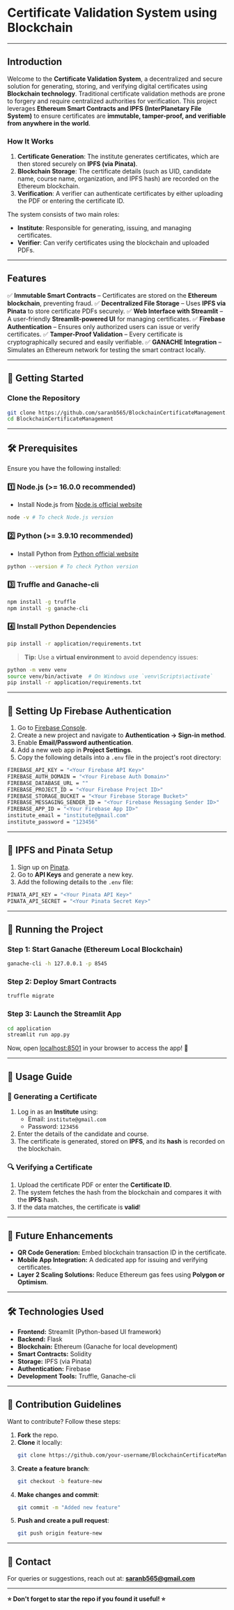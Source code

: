 # Certificate Validation System using Blockchain

---

## Introduction

Welcome to the **Certificate Validation System**, a decentralized and secure solution for generating, storing, and verifying digital certificates using **Blockchain technology**. Traditional certificate validation methods are prone to forgery and require centralized authorities for verification. This project leverages **Ethereum Smart Contracts and IPFS (InterPlanetary File System)** to ensure certificates are **immutable, tamper-proof, and verifiable from anywhere in the world**.

### **How It Works**
1. **Certificate Generation**: The institute generates certificates, which are then stored securely on **IPFS (via Pinata)**.
2. **Blockchain Storage**: The certificate details (such as UID, candidate name, course name, organization, and IPFS hash) are recorded on the Ethereum blockchain.
3. **Verification**: A verifier can authenticate certificates by either uploading the PDF or entering the certificate ID.

The system consists of two main roles:
- **Institute**: Responsible for generating, issuing, and managing certificates.
- **Verifier**: Can verify certificates using the blockchain and uploaded PDFs.

---

## Features

✅ **Immutable Smart Contracts** – Certificates are stored on the **Ethereum blockchain**, preventing fraud.
✅ **Decentralized File Storage** – Uses **IPFS via Pinata** to store certificate PDFs securely.
✅ **Web Interface with Streamlit** – A user-friendly **Streamlit-powered UI** for managing certificates.
✅ **Firebase Authentication** – Ensures only authorized users can issue or verify certificates.
✅ **Tamper-Proof Validation** – Every certificate is cryptographically secured and easily verifiable.
✅ **GANACHE Integration** – Simulates an Ethereum network for testing the smart contract locally.

---

## 🚀 Getting Started

### Clone the Repository
```sh
git clone https://github.com/saranb565/BlockchainCertificateManagement.git
cd BlockchainCertificateManagement
```

---

## 🛠 Prerequisites
Ensure you have the following installed:

### **1️⃣ Node.js (>= 16.0.0 recommended)**
- Install Node.js from [Node.js official website](https://nodejs.org/)
```sh
node -v # To check Node.js version
```

### **2️⃣ Python (>= 3.9.10 recommended)**
- Install Python from [Python official website](https://www.python.org/)
```sh
python --version # To check Python version
```

### **3️⃣ Truffle and Ganache-cli**
```sh
npm install -g truffle
npm install -g ganache-cli
```

### **4️⃣ Install Python Dependencies**
```sh
pip install -r application/requirements.txt
```

> **Tip:** Use a **virtual environment** to avoid dependency issues:
```sh
python -m venv venv
source venv/bin/activate  # On Windows use `venv\Scripts\activate`
pip install -r application/requirements.txt
```

---

## 🔐 Setting Up Firebase Authentication
1. Go to [Firebase Console](https://console.firebase.google.com/).
2. Create a new project and navigate to **Authentication → Sign-in method**.
3. Enable **Email/Password authentication**.
4. Add a new web app in **Project Settings**.
5. Copy the following details into a `.env` file in the project's root directory:

```sh
FIREBASE_API_KEY = "<Your Firebase API Key>"
FIREBASE_AUTH_DOMAIN = "<Your Firebase Auth Domain>"
FIREBASE_DATABASE_URL = ""
FIREBASE_PROJECT_ID = "<Your Firebase Project ID>"
FIREBASE_STORAGE_BUCKET = "<Your Firebase Storage Bucket>"
FIREBASE_MESSAGING_SENDER_ID = "<Your Firebase Messaging Sender ID>"
FIREBASE_APP_ID = "<Your Firebase App ID>"
institute_email = "institute@gmail.com"
institute_password = "123456"
```

---

## 📂 IPFS and Pinata Setup
1. Sign up on [Pinata](https://app.pinata.cloud/).
2. Go to **API Keys** and generate a new key.
3. Add the following details to the `.env` file:

```sh
PINATA_API_KEY = "<Your Pinata API Key>"
PINATA_API_SECRET = "<Your Pinata Secret Key>"
```

---

## 🚀 Running the Project

### **Step 1: Start Ganache (Ethereum Local Blockchain)**
```sh
ganache-cli -h 127.0.0.1 -p 8545
```

### **Step 2: Deploy Smart Contracts**
```sh
truffle migrate
```

### **Step 3: Launch the Streamlit App**
```sh
cd application
streamlit run app.py
```

Now, open [localhost:8501](http://localhost:8501) in your browser to access the app! 🎉

---

## 📜 Usage Guide
### **📝 Generating a Certificate**
1. Log in as an **Institute** using:
   - Email: `institute@gmail.com`
   - Password: `123456`
2. Enter the details of the candidate and course.
3. The certificate is generated, stored on **IPFS**, and its **hash** is recorded on the blockchain.

### **🔍 Verifying a Certificate**
1. Upload the certificate PDF or enter the **Certificate ID**.
2. The system fetches the hash from the blockchain and compares it with the **IPFS** hash.
3. If the data matches, the certificate is **valid**!

---

## 🎯 Future Enhancements
- **QR Code Generation:** Embed blockchain transaction ID in the certificate.
- **Mobile App Integration:** A dedicated app for issuing and verifying certificates.
- **Layer 2 Scaling Solutions:** Reduce Ethereum gas fees using **Polygon or Optimism**.

---

## 🛠 Technologies Used
- **Frontend:** Streamlit (Python-based UI framework)
- **Backend:** Flask
- **Blockchain:** Ethereum (Ganache for local development)
- **Smart Contracts:** Solidity
- **Storage:** IPFS (via Pinata)
- **Authentication:** Firebase
- **Development Tools:** Truffle, Ganache-cli

---

## 🤝 Contribution Guidelines
Want to contribute? Follow these steps:
1. **Fork** the repo.
2. **Clone** it locally:
   ```sh
   git clone https://github.com/your-username/BlockchainCertificateManagement.git
   ```
3. **Create a feature branch**:
   ```sh
   git checkout -b feature-new
   ```
4. **Make changes and commit**:
   ```sh
   git commit -m "Added new feature"
   ```
5. **Push and create a pull request**:
   ```sh
   git push origin feature-new
   ```

---

## 📧 Contact
For queries or suggestions, reach out at: **saranb565@gmail.com**

---

**⭐ Don't forget to star the repo if you found it useful! ⭐**

